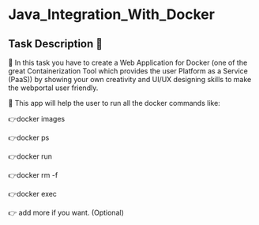 # Java_Integration_With_Docker

## Task Description 📄

📌 In this task you have to create a Web Application for Docker (one of the great Containerization Tool which provides the user Platform as a Service (PaaS)) by showing your own creativity and UI/UX designing skills to make the webportal user friendly.

📌 This app will help the user to run all the docker commands like:

👉docker images

👉docker ps

👉docker run

👉docker rm -f

👉docker exec

👉 add more if you want. (Optional)
